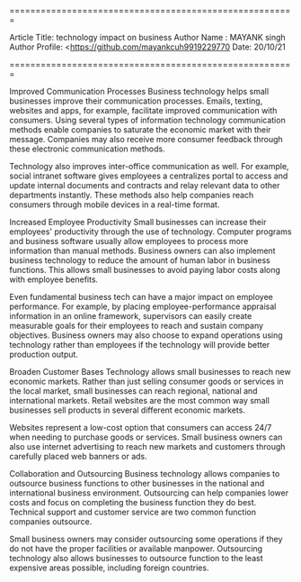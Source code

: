 
=======================================================

Article Title:  technology impact on business
Author Name : MAYANK singh 
Author Profile: <https://github.com/mayankcuh9919229770
Date: 20/10/21

=======================================================

Improved Communication Processes
Business technology helps small businesses improve their communication processes. Emails, texting, websites and apps, for example, facilitate improved communication with consumers. Using several types of information technology communication methods enable companies to saturate the economic market with their message. Companies may also receive more consumer feedback through these electronic communication methods.

Technology also improves inter-office communication as well. For example, social intranet software gives employees a centralizes portal to access and update internal documents and contracts and relay relevant data to other departments instantly. These methods also help companies reach consumers through mobile devices in a real-time format.

Increased Employee Productivity
Small businesses can increase their employees' productivity through the use of technology. Computer programs and business software usually allow employees to process more information than manual methods. Business owners can also implement business technology to reduce the amount of human labor in business functions. This allows small businesses to avoid paying labor costs along with employee benefits.

Even fundamental business tech can have a major impact on employee performance. For example, by placing employee-performance appraisal information in an online framework, supervisors can easily create measurable goals for their employees to reach and sustain company objectives. Business owners may also choose to expand operations using technology rather than employees if the technology will provide better production output.

Broaden Customer Bases
Technology allows small businesses to reach new economic markets. Rather than just selling consumer goods or services in the local market, small businesses can reach regional, national and international markets. Retail websites are the most common way small businesses sell products in several different economic markets.

Websites represent a low-cost option that consumers can access 24/7 when needing to purchase goods or services. Small business owners can also use internet advertising to reach new markets and customers through carefully placed web banners or ads.

Collaboration and Outsourcing
Business technology allows companies to outsource business functions to other businesses in the national and international business environment. Outsourcing can help companies lower costs and focus on completing the business function they do best. Technical support and customer service are two common function companies outsource.

Small business owners may consider outsourcing some operations if they do not have the proper facilities or available manpower. Outsourcing technology also allows businesses to outsource function to the least expensive areas possible, including foreign countries.



